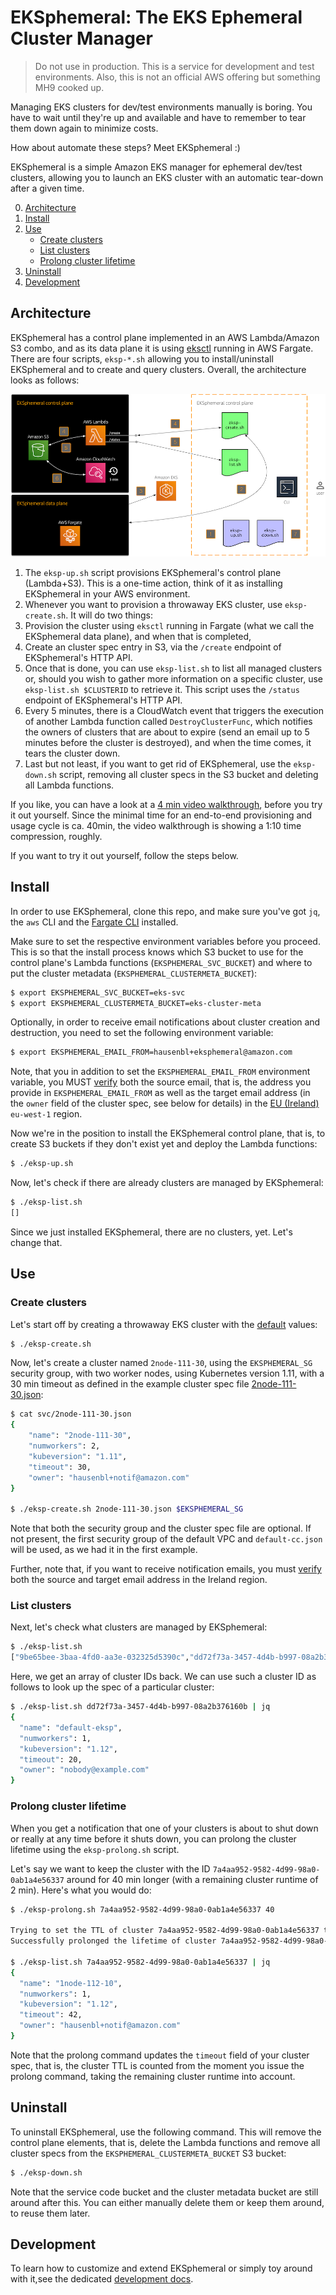 # EKSphemeral: The EKS Ephemeral Cluster Manager

> Do not use in production. This is a service for development and test environments. Also, this is not an official AWS offering but something MH9 cooked up.

Managing EKS clusters for dev/test environments manually is boring. You have to wait until they're up and available and have to remember to tear them down again to minimize costs.

How about automate these steps? Meet EKSphemeral :)

EKSphemeral is a simple Amazon EKS manager for ephemeral dev/test clusters, allowing you to launch an EKS cluster with an automatic tear-down after a given time.

0. [Architecture](#architecture)
1. [Install](#install)
2. [Use](#use)
   - [Create clusters](#create-clusters)
   - [List clusters](#list-clusters)
   - [Prolong cluster lifetime](#prolong-cluster-lifetime)
3. [Uninstall](#uninstall)
4. [Development](#development)

## Architecture

EKSphemeral has a control plane implemented in an AWS Lambda/Amazon S3 combo, and as its data plane it is using [eksctl](https://eksctl.io) running in AWS Fargate. There are four scripts, `eksp-*.sh` allowing you to install/uninstall EKSphemeral and to create and query clusters. Overall, the architecture looks as follows:  

![EKSphemeral architecture](img/architecture.png)

1. The `eksp-up.sh` script provisions EKSphemeral's control plane (Lambda+S3). This is a one-time action, think of it as installing EKSphemeral in your AWS environment.
2. Whenever you want to provision a throwaway EKS cluster, use `eksp-create.sh`. It will do two things: 
3. Provision the cluster using `eksctl` running in Fargate (what we call the EKSphemeral data plane), and when that is completed,
4. Create an cluster spec entry in S3, via the `/create` endpoint of EKSphemeral's HTTP API.
5. Once that is done, you can use `eksp-list.sh` to list all managed clusters or, should you wish to gather more information on a specific cluster, use `eksp-list.sh $CLUSTERID` to retrieve it. This script uses the `/status` endpoint of EKSphemeral's HTTP API.
6. Every 5 minutes, there is a CloudWatch event that triggers the execution of another Lambda function called `DestroyClusterFunc`, which notifies the owners of clusters that are about to expire (send an email up to 5 minutes before the cluster is destroyed), and when the time comes, it tears the cluster down. 
7. Last but not least, if you want to get rid of EKSphemeral, use the `eksp-down.sh` script, removing all cluster specs in the S3 bucket and deleting all Lambda functions.

If you like, you can have a look at a [4 min video walkthrough](https://www.youtube.com/watch?v=2A8olhYL9iI), before you try it out yourself.
Since the minimal time for an end-to-end provisioning and usage cycle is ca. 40min, the video walkthrough is showing a 1:10 time compression, roughly.

If you want to try it out yourself, follow the steps below.


## Install

In order to use EKSphemeral, clone this repo, and make sure you've got `jq`, the `aws` CLI 
and the [Fargate CLI](https://somanymachines.com/fargate/) installed.

Make sure to set the respective environment variables before you proceed. 
This is so that the install process knows which S3 bucket to use for the control 
plane's Lambda functions (`EKSPHEMERAL_SVC_BUCKET`) and where to put the cluster 
metadata (`EKSPHEMERAL_CLUSTERMETA_BUCKET`):

```sh
$ export EKSPHEMERAL_SVC_BUCKET=eks-svc
$ export EKSPHEMERAL_CLUSTERMETA_BUCKET=eks-cluster-meta
```

Optionally, in order to receive email notifications about cluster creation and destruction,
you need to set the following environment variable: 

```sh
$ export EKSPHEMERAL_EMAIL_FROM=hausenbl+eksphemeral@amazon.com
```

Note, that you in addition to set the `EKSPHEMERAL_EMAIL_FROM` environment variable, you
MUST [verify](https://docs.aws.amazon.com/ses/latest/DeveloperGuide/verify-email-addresses.html) 
both the source email, that is, the address you provide in `EKSPHEMERAL_EMAIL_FROM` as well as the
target email address (in the `owner` field of the cluster spec, see below for details) in the 
[EU (Ireland)](https://docs.aws.amazon.com/general/latest/gr/rande.html) `eu-west-1` region. 

Now we're in the position to install the EKSphemeral control plane, that is, to create S3 buckets if they don't exist yet 
and deploy the Lambda functions:

```sh
$ ./eksp-up.sh

```

Now, let's check if there are already clusters are managed by EKSphemeral:

```sh
$ ./eksp-list.sh
[]
```

Since we just installed EKSphemeral, there are no clusters, yet. Let's change that.

## Use

### Create clusters

Let's start off by creating a throwaway EKS cluster with the [default](svc/default-cc.json) values:

```sh
$ ./eksp-create.sh
```

Now, let's create a  cluster named `2node-111-30`, using the `EKSPHEMERAL_SG` security group, with two worker nodes, using Kubernetes version 1.11, with a 30 min timeout as defined in the example cluster spec file [2node-111-30.json](svc/2node-111-30.json):

```sh
$ cat svc/2node-111-30.json
{
    "name": "2node-111-30",
    "numworkers": 2,
    "kubeversion": "1.11",
    "timeout": 30,
    "owner": "hausenbl+notif@amazon.com"
}

$ ./eksp-create.sh 2node-111-30.json $EKSPHEMERAL_SG
```

Note that both the security group and the cluster spec file are optional. If not present, the first security group of the default VPC and `default-cc.json` will be used, as we had it in the first example.

Further, note that, if you want to receive notification emails, you must [verify](https://docs.aws.amazon.com/ses/latest/DeveloperGuide/verify-email-addresses.html) both the source and target email address in the Ireland region.

### List clusters

Next, let's check what clusters are managed by EKSphemeral:

```sh
$ ./eksp-list.sh
["9be65bee-3baa-4fd0-aa3e-032325d5390c","dd72f73a-3457-4d4b-b997-08a2b376160b"]
```

Here, we get an array of cluster IDs back. We can use such a cluster ID as follows to look up the spec of a particular cluster:

```sh
$ ./eksp-list.sh dd72f73a-3457-4d4b-b997-08a2b376160b | jq
{
  "name": "default-eksp",
  "numworkers": 1,
  "kubeversion": "1.12",
  "timeout": 20,
  "owner": "nobody@example.com"
}
```

### Prolong cluster lifetime

When you get a notification that one of your clusters is about to shut down or really at any time 
before it shuts down, you can prolong the cluster lifetime using the `eksp-prolong.sh` script.

Let's say we want to keep the cluster with the ID `7a4aa952-9582-4d99-98a0-0ab1a4e56337` around 
for 40 min longer (with a remaining cluster runtime of 2 min). Here's what you would do:

```sh
$ ./eksp-prolong.sh 7a4aa952-9582-4d99-98a0-0ab1a4e56337 40

Trying to set the TTL of cluster 7a4aa952-9582-4d99-98a0-0ab1a4e56337 to 42 minutes, starting now
Successfully prolonged the lifetime of cluster 7a4aa952-9582-4d99-98a0-0ab1a4e56337 for 40 minutes. New TTL is 42 min starting now!

$ ./eksp-list.sh 7a4aa952-9582-4d99-98a0-0ab1a4e56337 | jq
{
  "name": "1node-112-10",
  "numworkers": 1,
  "kubeversion": "1.12",
  "timeout": 42,
  "owner": "hausenbl+notif@amazon.com"
}
```

Note that the prolong command updates the `timeout` field of your cluster spec, that is, the cluster TTL is 
counted from the moment you issue the prolong command, taking the remaining cluster runtime into account.

## Uninstall

To uninstall EKSphemeral, use the following command. This will remove the control plane elements, that is, delete the Lambda functions and remove all cluster specs from the `EKSPHEMERAL_CLUSTERMETA_BUCKET` S3 bucket:

```bash
$ ./eksp-down.sh
```

Note that the service code bucket and the cluster metadata bucket are still around after this. You can either manually delete them or keep them around, to reuse them later. 

## Development

To learn how to customize and extend EKSphemeral or simply toy around with it,see the dedicated [development docs](dev.md).